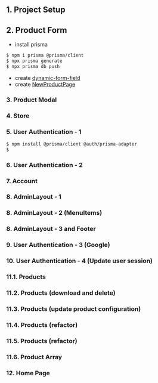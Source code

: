 ## 1. Project Setup

## 2. Product Form

- install prisma

```bash
$ npm i prisma @prisma/client
$ npx prisma generate
$ npx prisma db push
```

- create [dynamic-form-field](src/components/forms/dynamic-form-field/index.tsx)
- create [NewProductPage](src/app/account/product/new/page.tsx)

### 3. Product Modal

### 4. Store

### 5. User Authentication - 1

```bash
$ npm install @prisma/client @auth/prisma-adapter
$
```

### 6. User Authentication - 2

### 7. Account

### 8. AdminLayout - 1

### 8. AdminLayout - 2 (MenuItems)

### 8. AdminLayout - 3 and Footer

### 9. User Authentication - 3 (Google)

### 10. User Authentication - 4 (Update user session)

### 11.1. Products

### 11.2. Products (download and delete)

### 11.3. Products (update product configuration)

### 11.4. Products (refactor)

### 11.5. Products (refactor)

### 11.6. Product Array

### 12. Home Page

